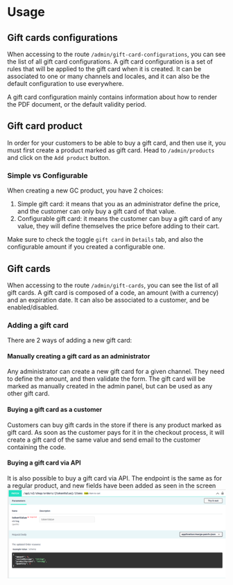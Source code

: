 # Usage

## Gift cards configurations

When accessing to the route `/admin/gift-card-configurations`, you can see the list of all gift card configurations.
A gift card configuration is a set of rules that will be applied to the gift card when it is created.
It can be associated to one or many channels and locales, and it can also be the default configuration to use everywhere.

A gift card configuration mainly contains information about how to render the PDF document, or the default validity period.

## Gift card product

In order for your customers to be able to buy a gift card, and then use it, you must first create a product marked as gift card.
Head to `/admin/products` and click on the `Add product` button.

### Simple vs Configurable

When creating a new GC product, you have 2 choices:
1. Simple gift card: it means that you as an administrator define the price, and the customer can only buy a gift card of that value.
2. Configurable gift card: it means the customer can buy a gift card of any value, they will define themselves the price before adding to their cart.

Make sure to check the toggle `gift card` in `Details` tab, and also the configurable amount if you created a configurable one.

## Gift cards

When accessing to the route `/admin/gift-cards`, you can see the list of all gift cards.
A gift card is composed of a code, an amount (with a currency) and an expiration date.
It can also be associated to a customer, and be enabled/disabled.

### Adding a gift card

There are 2 ways of adding a new gift card:

#### Manually creating a gift card as an administrator

Any administrator can create a new gift card for a given channel. They need to define the amount, and then validate the form.
The gift card will be marked as manually created in the admin panel, but can be used as any other gift card.

#### Buying a gift card as a customer

Customers can buy gift cards in the store if there is any product marked as gift card. As soon as the customer pays for it in the checkout process,
it will create a gift card of the same value and send email to the customer containing the code.

#### Buying a gift card via API

It is also possible to buy a gift card via API. The endpoint is the same as for a regular product, and new fields have been added as seen in the screen
![Adding Order Item](images/add-item-api-doc.png)
